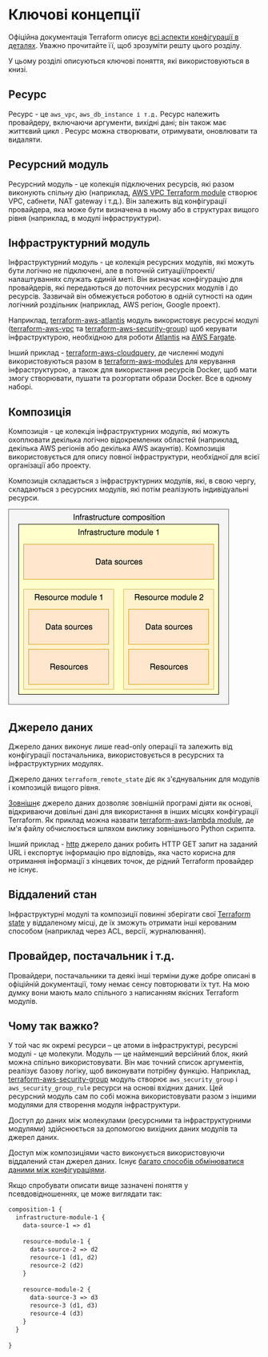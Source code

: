 # Ключові концепції

Офіційна документація Terraform описує [всі аспекти конфігурації в деталях](https://www.terraform.io/docs/configuration/index.html). Уважно прочитайте її, щоб зрозуміти решту цього розділу.

У цьому розділі описуються ключові поняття, які використовуються в книзі.

## Ресурс

Ресурс - це `aws_vpc`, `aws_db_instance і т.д.` Ресурс належить провайдеру, включаючи аргументи, вихідні дані; він також має життєвий цикл . Ресурс можна створювати, отримувати, оновлювати та видаляти.

## Ресурсний модуль

Ресурсний модуль - це колекція підключених ресурсів, які разом виконують спільну дію (наприклад, [AWS VPC Terraform module](https://github.com/terraform-aws-modules/terraform-aws-vpc/) створює VPC, сабнети, NAT gateway і т.д.). Він залежить від конфігурації провайдера, яка може бути визначена в ньому або в структурах вищого рівня (наприклад, в модулі інфраструктури).

## Інфраструктурний модуль

Інфраструктурний модуль - це колекція ресурсних модулів, які можуть бути логічно не підключені, але в поточній ситуації/проекті/налаштуваннях служать єдиній меті. Він визначає конфігурацію для провайдерів, які передаються до поточних ресурсних модулів і до ресурсів. Зазвичай він обмежується роботою в одній сутності на один логічний роздільник (наприклад, AWS регіон, Google проект).

Наприклад, [terraform-aws-atlantis](https://github.com/terraform-aws-modules/terraform-aws-atlantis/) модуль використовує ресурсні модулі ([terraform-aws-vpc](https://github.com/terraform-aws-modules/terraform-aws-vpc/) та [terraform-aws-security-group](https://github.com/terraform-aws-modules/terraform-aws-security-group/)) щоб керувати інфраструктурою, необхідною для роботи [Atlantis](https://www.runatlantis.io) на [AWS Fargate](https://aws.amazon.com/fargate/).

Інший приклад - [terraform-aws-cloudquery](https://github.com/cloudquery/terraform-aws-cloudquery), де численні модулі використовуються разом в [terraform-aws-modules](https://github.com/terraform-aws-modules/) для керування інфраструктурою, а також для використання ресурсів Docker, щоб мати змогу створювати, пушати та розгортати образи Docker. Все в одному наборі.

## Композиція

Композиція - це колекція інфраструктурних модулів, які можуть охоплювати декілька логічно відокремлених областей (наприклад, декілька AWS регіонів або декілька AWS акаунтів). Композиція використовується для опису повної інфраструктури, необхідної для всієї організації або проекту.

Композиція складається з інфраструктурних модулів, які, в свою чергу, складаються з ресурсних модулів, які потім реалізують індивідуальні ресурси.

![Simple infrastructure composition](.gitbook/assets/composition-1.png)

## Джерело даних

Джерело даних виконує лише read-only операції та залежить від конфігурації постачальника, використовується в ресурсних та інфраструктурних модулях.

Джерело даних `terraform_remote_state` діє як з'єднувальник для модулів і композицій вищого рівня.

[Зовнішн](https://registry.terraform.io/providers/hashicorp/external/latest/docs/data-sources/data\_source)є джерело даних дозволяє зовнішній програмі діяти як основі, відкриваючи довільні дані для використання в інших місцях конфігурації Terraform. Як приклад можна назвати [terraform-aws-lambda module](https://github.com/terraform-aws-modules/terraform-aws-lambda/blob/258e82b50adc451f51544a2b57fd1f6f8f4a61e4/package.tf#L5-L7), де ім'я файлу обчислюється шляхом виклику зовнішнього Python скрипта.

Інший приклад - [http](https://registry.terraform.io/providers/hashicorp/http/latest/docs/data-sources/http) джерело даних робить HTTP GET запит на заданий URL і експортує інформацію про відповідь, яка часто корисна для отримання інформації з кінцевих точок, де рідний Terraform провайдер не існує.

## Віддалений стан

Інфраструктурні модулі та композиції повинні зберігати свої [Terraform state](https://www.terraform.io/docs/language/state/index.html) у віддаленому місці, де їх зможуть отримати інші керованим способом (наприклад через ACL, версії, журналювання).

## Провайдер, постачальник і т.д.

Провайдери, постачальники та деякі інші терміни дуже добре описані в офіційній документації, тому немає сенсу повторювати їх тут. На мою думку вони мають мало спільного з написанням якісних Terraform модулів.

## Чому так важко?

У той час як окремі ресурси – це атоми в інфраструктурі, ресурсні модулі - це молекули. Модуль — це найменший версійний блок, який можна спільно використовувати. Він має точний список аргументів, реалізує базову логіку, щоб виконувати потрібну функцію. Наприклад, [terraform-aws-security-group](https://github.com/terraform-aws-modules/terraform-aws-security-group) модуль створює `aws_security_group` і `aws_security_group_rule` ресурси на основі вхідних даних. Цей ресурсний модуль сам по собі можна використовувати разом з іншими модулями для створення модуля інфраструктури.

Доступ до даних між молекулами (ресурсними та інфраструктурними модулями) здійснюється за допомогою вихідних даних модулів та джерел даних.

Доступ між композиціями часто виконується використовуючи віддалений стан джерел даних. Існує [багато способів обмінюватися даними між конфігураціями](https://www.terraform.io/docs/language/state/remote-state-data.html#alternative-ways-to-share-data-between-configurations).

Якщо спробувати описати вище зазначені поняття у псевдовідношеннях, це може виглядати так:

```
composition-1 {
  infrastructure-module-1 {
    data-source-1 => d1

    resource-module-1 {
      data-source-2 => d2
      resource-1 (d1, d2)
      resource-2 (d2)
    }

    resource-module-2 {
      data-source-3 => d3
      resource-3 (d1, d3)
      resource-4 (d3)
    }
  }

}
```

